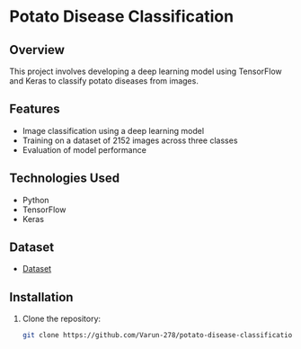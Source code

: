 # Potato Disease Classification

## Overview
This project involves developing a deep learning model using TensorFlow and Keras to classify potato diseases from images.

## Features
- Image classification using a deep learning model
- Training on a dataset of 2152 images across three classes
- Evaluation of model performance

## Technologies Used
- Python
- TensorFlow
- Keras

## Dataset
- [Dataset]([https://www.linkedin.com/in/naga-varun-bokka](https://www.kaggle.com/datasets/arjuntejaswi/plant-village))

## Installation
1. Clone the repository:
   ```bash
   git clone https://github.com/Varun-278/potato-disease-classification.git

